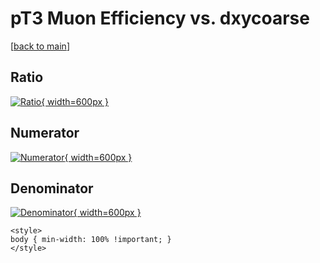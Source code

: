 # pT3 Muon Efficiency vs. dxycoarse

[[back to main](./)]



## Ratio

[![Ratio](../mtv/var/pT3_13_eff_dxycoarse.png){ width=600px }](../mtv/var/pT3_13_eff_dxycoarse.pdf)

## Numerator

[![Numerator](../mtv/num/pT3_13_eff_dxycoarse_num0.png){ width=600px }](../mtv/num/pT3_13_eff_dxycoarse_num0.pdf)

## Denominator

[![Denominator](../mtv/den/pT3_13_eff_dxycoarse_den.png){ width=600px }](../mtv/den/pT3_13_eff_dxycoarse_den.pdf)


``` {=html}
<style>
body { min-width: 100% !important; }
</style>
```
